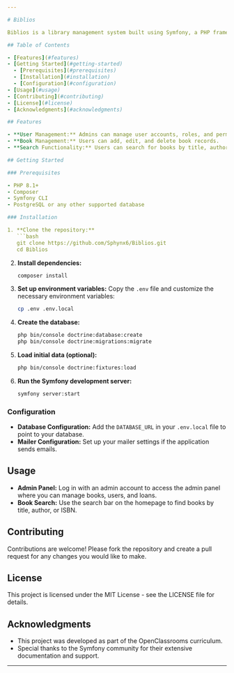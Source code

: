 ```yaml
---

# Biblios

Biblios is a library management system built using Symfony, a PHP framework. The application allows users to manage book collections, track loans, and manage user accounts.

## Table of Contents

- [Features](#features)
- [Getting Started](#getting-started)
  - [Prerequisites](#prerequisites)
  - [Installation](#installation)
  - [Configuration](#configuration)
- [Usage](#usage)
- [Contributing](#contributing)
- [License](#license)
- [Acknowledgments](#acknowledgments)

## Features

- **User Management:** Admins can manage user accounts, roles, and permissions.
- **Book Management:** Users can add, edit, and delete book records.
- **Search Functionality:** Users can search for books by title, author, or ISBN.

## Getting Started

### Prerequisites

- PHP 8.1+
- Composer
- Symfony CLI
- PostgreSQL or any other supported database

### Installation

1. **Clone the repository:**
   ```bash
   git clone https://github.com/Sphynx6/Biblios.git
   cd Biblios
   ```

2. **Install dependencies:**
   ```bash
   composer install
   ```

3. **Set up environment variables:**
   Copy the `.env` file and customize the necessary environment variables:
   ```bash
   cp .env .env.local
   ```

4. **Create the database:**
   ```bash
   php bin/console doctrine:database:create
   php bin/console doctrine:migrations:migrate
   ```

5. **Load initial data (optional):**
   ```bash
   php bin/console doctrine:fixtures:load
   ```

6. **Run the Symfony development server:**
   ```bash
   symfony server:start
   ```

### Configuration

- **Database Configuration:** Add the `DATABASE_URL` in your `.env.local` file to point to your database.
- **Mailer Configuration:** Set up your mailer settings if the application sends emails.

## Usage

- **Admin Panel:** Log in with an admin account to access the admin panel where you can manage books, users, and loans.
- **Book Search:** Use the search bar on the homepage to find books by title, author, or ISBN.

## Contributing

Contributions are welcome! Please fork the repository and create a pull request for any changes you would like to make.

## License

This project is licensed under the MIT License - see the LICENSE file for details.

## Acknowledgments

- This project was developed as part of the OpenClassrooms curriculum.
- Special thanks to the Symfony community for their extensive documentation and support.

---
```

